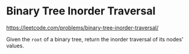 # Binary Tree Inorder Traversal

https://leetcode.com/problems/binary-tree-inorder-traversal/

Given the `root` of a binary tree, return the inorder traversal of its nodes' values.
